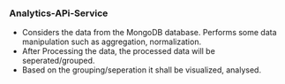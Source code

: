 ### Analytics-APi-Service
 - Considers the data from the MongoDB database. Performs some data manipulation such as aggregation, normalization.
 - After Processing the data, the processed data will be seperated/grouped.
 - Based on the grouping/seperation it shall be visualized, analysed.
